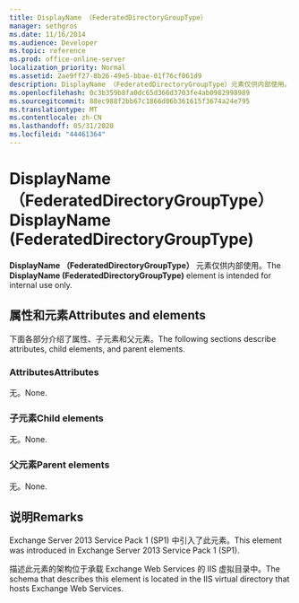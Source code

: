 ```yaml
---
title: DisplayName （FederatedDirectoryGroupType）
manager: sethgros
ms.date: 11/16/2014
ms.audience: Developer
ms.topic: reference
ms.prod: office-online-server
localization_priority: Normal
ms.assetid: 2ae9ff27-8b26-49e5-bbae-01f76cf061d9
description: DisplayName （FederatedDirectoryGroupType）元素仅供内部使用。
ms.openlocfilehash: 0c3b359b8fa0dc65d366d3703fe4ab0982998989
ms.sourcegitcommit: 88ec988f2bb67c1866d06b361615f3674a24e795
ms.translationtype: MT
ms.contentlocale: zh-CN
ms.lasthandoff: 05/31/2020
ms.locfileid: "44461364"
---
```

# <a name="displayname-federateddirectorygrouptype"></a><span data-ttu-id="e988b-103">DisplayName （FederatedDirectoryGroupType）</span><span class="sxs-lookup"><span data-stu-id="e988b-103">DisplayName (FederatedDirectoryGroupType)</span></span>

<span data-ttu-id="e988b-104">**DisplayName （FederatedDirectoryGroupType）** 元素仅供内部使用。</span><span class="sxs-lookup"><span data-stu-id="e988b-104">The **DisplayName (FederatedDirectoryGroupType)** element is intended for internal use only.</span></span> 

## <a name="attributes-and-elements"></a><span data-ttu-id="e988b-105">属性和元素</span><span class="sxs-lookup"><span data-stu-id="e988b-105">Attributes and elements</span></span>

<span data-ttu-id="e988b-106">下面各部分介绍了属性、子元素和父元素。</span><span class="sxs-lookup"><span data-stu-id="e988b-106">The following sections describe attributes, child elements, and parent elements.</span></span>
  
### <a name="attributes"></a><span data-ttu-id="e988b-107">Attributes</span><span class="sxs-lookup"><span data-stu-id="e988b-107">Attributes</span></span>

<span data-ttu-id="e988b-108">无。</span><span class="sxs-lookup"><span data-stu-id="e988b-108">None.</span></span>
  
### <a name="child-elements"></a><span data-ttu-id="e988b-109">子元素</span><span class="sxs-lookup"><span data-stu-id="e988b-109">Child elements</span></span>

<span data-ttu-id="e988b-110">无。</span><span class="sxs-lookup"><span data-stu-id="e988b-110">None.</span></span>
  
### <a name="parent-elements"></a><span data-ttu-id="e988b-111">父元素</span><span class="sxs-lookup"><span data-stu-id="e988b-111">Parent elements</span></span>

<span data-ttu-id="e988b-112">无。</span><span class="sxs-lookup"><span data-stu-id="e988b-112">None.</span></span>
  
## <a name="remarks"></a><span data-ttu-id="e988b-113">说明</span><span class="sxs-lookup"><span data-stu-id="e988b-113">Remarks</span></span>

<span data-ttu-id="e988b-114">Exchange Server 2013 Service Pack 1 (SP1) 中引入了此元素。</span><span class="sxs-lookup"><span data-stu-id="e988b-114">This element was introduced in Exchange Server 2013 Service Pack 1 (SP1).</span></span>
  
<span data-ttu-id="e988b-115">描述此元素的架构位于承载 Exchange Web Services 的 IIS 虚拟目录中。</span><span class="sxs-lookup"><span data-stu-id="e988b-115">The schema that describes this element is located in the IIS virtual directory that hosts Exchange Web Services.</span></span>
  


